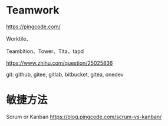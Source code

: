 
# Teamwork

https://pingcode.com/

Worktile、

Teambition、Tower、Tita、tapd

https://www.zhihu.com/question/25025836


git: github, gitee, gitlab, bitbucket, gitea, onedev

# 敏捷方法

Scrum or  Kanban
https://blog.pingcode.com/scrum-vs-kanban/


